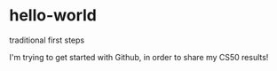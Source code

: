 # hello-world
traditional first steps

I'm trying to get started with Github, in order to share my CS50 results!
